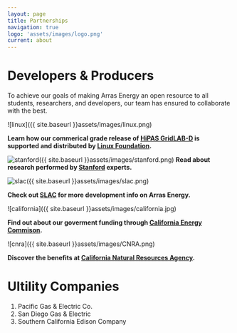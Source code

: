 ```yaml
---
layout: page
title: Partnerships
navigation: true
logo: 'assets/images/logo.png'
current: about
---
```

# Developers & Producers
To achieve our goals of making Arras Energy an open resource to all students, researchers, and developers, our team has ensured to collaborate with the best.

![linux]({{ site.baseurl }}assets/images/linux.png)

**Learn how our commerical grade release of [HiPAS GridLAB-D][HiPAS GridLAB-D] is supported and distributed by [Linux Foundation][Linux Foundation].**

![stanford]({{ site.baseurl }}assets/images/stanford.png)
**Read about research performed by [Stanford][Stanford] experts.**

![slac]({{ site.baseurl }}assets/images/slac.png)

**Check out [SLAC][SLAC] for more development info on Arras Energy.**

![california]({{ site.baseurl }}assets/images/california.jpg)

**Find out about our goverment funding through [California Energy Commison][California Energy Commison].**

![cnra]({{ site.baseurl }}assets/images/CNRA.png)

**Discover the benefits at [California Natural Resources Agency][California Natural Resources Agency].**

# Ultility Companies
1. Pacific Gas & Electric Co.
2. San Diego Gas & Electric
3. Southern California Edison Company

[Google]: https://google.com
[jekyll-gh]: https://github.com/jekyll/jekyll
[jekyll-talk]: https://talk.jekyllrb.com/

[slac]: https://www6.slac.stanford.edu/
[stanford]:   https://stanford.edu
[Linux Foundation]: https://www.linuxfoundation.org/ 
[HiPAS GridLAB-D]: https://github.com/arras-energy  
[California Energy Commison]: https://www.energy.ca.gov/
[pg&e]: https://www.pge.com/
[California Natural Resources Agency]: https://resources.ca.gov/
[California Natural Resources Agency]: https://resources.ca.gov/
[California Natural Resources Agency]: https://resources.ca.gov/
